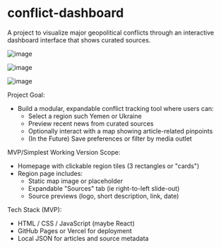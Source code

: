 # conflict-dashboard


A project to visualize major geopolitical conflicts through an interactive dashboard interface that shows curated sources.

![image](https://github.com/user-attachments/assets/71577c2c-6026-409e-8b2a-b0c2208f53a6)

![image](https://github.com/user-attachments/assets/9f49f60f-0c41-4ced-ba15-453b3e04757d)


![image](https://github.com/user-attachments/assets/540739fa-10b8-455e-8359-273959638552)




Project Goal:
- Build a modular, expandable conflict tracking tool where users can:
  - Select a region such Yemen or Ukraine
  - Preview recent news from curated sources
  - Optionally interact with a map showing article-related pinpoints
  - (In the Future) Save preferences or filter by media outlet

MVP/Simplest Working Version Scope:
- Homepage with clickable region tiles (3 rectangles or "cards")
- Region page includes:
  - Static map image or placeholder
  - Expandable "Sources" tab (ie right-to-left slide-out)
  - Source previews (logo, short description, link, date)


Tech Stack (MVP):
- HTML / CSS / JavaScript (maybe React)
- GitHub Pages or Vercel for deployment
- Local JSON for articles and source metadata
